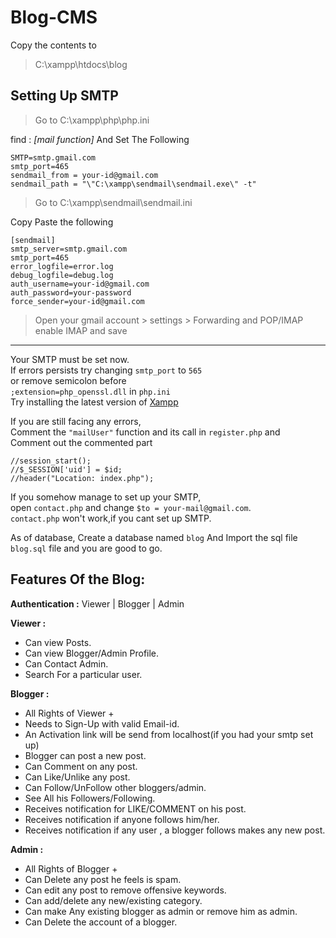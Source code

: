 # Blog-CMS
Copy the contents to </br>
>C:\xampp\htdocs\blog

## Setting Up SMTP ##

>Go to 
C:\xampp\php\php.ini

find : *[mail function]* And
Set The Following </br>
```
SMTP=smtp.gmail.com
smtp_port=465
sendmail_from = your-id@gmail.com
sendmail_path = "\"C:\xampp\sendmail\sendmail.exe\" -t"
```

>Go to 
C:\xampp\sendmail\sendmail.ini

Copy Paste the following
```
[sendmail]
smtp_server=smtp.gmail.com
smtp_port=465
error_logfile=error.log
debug_logfile=debug.log
auth_username=your-id@gmail.com
auth_password=your-password
force_sender=your-id@gmail.com
```
>Open your gmail account > settings > Forwarding and POP/IMAP
enable IMAP and save
___
Your SMTP must be set now.</br>
If errors persists try changing `smtp_port` to `565` </br>
or remove semicolon before </br>
`;extension=php_openssl.dll` in `php.ini` </br>
Try installing the latest version of [Xampp](https://www.apachefriends.org/download.html "Xampp Download")</br>

If you are still facing any errors,</br>
Comment the `"mailUser"` function and its call in `register.php` and </br>
Comment out the commented part</br>
```
//session_start();
//$_SESSION['uid'] = $id;
//header("Location: index.php");
```
If you somehow manage to set up your SMTP,</br>
open `contact.php` and change `$to = your-mail@gmail.com`.</br>
`contact.php` won't work,if you cant set up SMTP. </br>

As of database, Create a database named `blog`
And Import the sql file `blog.sql` file and you are good to go.


## Features Of the Blog: ##

__Authentication :__ Viewer | Blogger | Admin

__Viewer :__
* Can view Posts.
* Can view Blogger/Admin Profile.
* Can Contact Admin.
* Search For a particular user.
		
__Blogger :__ 
* All Rights of Viewer +
* Needs to Sign-Up with valid Email-id.
* An Activation link will be send from localhost(if you had your smtp set up)
* Blogger can post a new post.
* Can Comment on any post.
* Can Like/Unlike any post.
* Can Follow/UnFollow other bloggers/admin.
* See All his Followers/Following.
* Receives notification for LIKE/COMMENT on his post.
* Receives notification if anyone follows him/her.
* Receives notification if any user , a blogger follows makes any new post.

__Admin :__ 
* All Rights of Blogger +
* Can Delete any post he feels is spam.
* Can edit any post to remove offensive keywords.
* Can add/delete any new/existing category.
* Can make Any existing blogger as admin or remove him as admin.
* Can Delete the account of a blogger.
